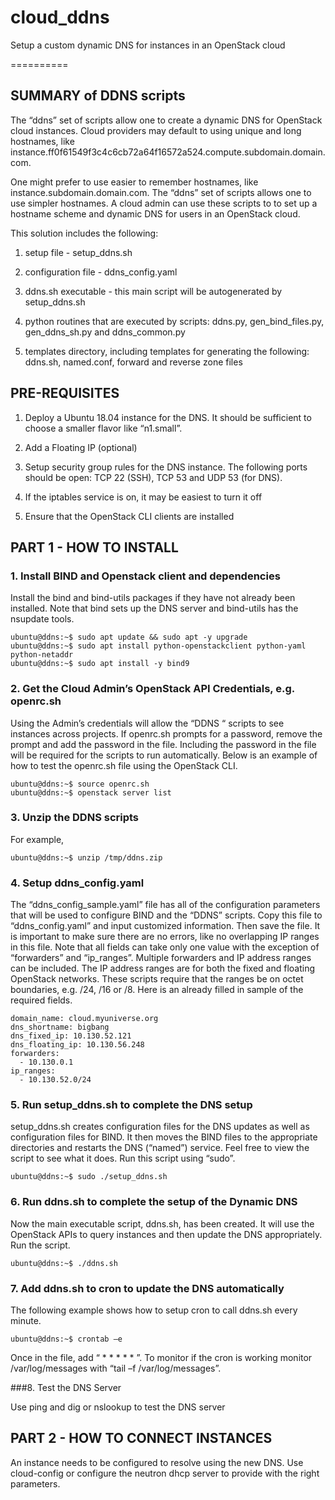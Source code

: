 cloud_ddns
==========

Setup a custom dynamic DNS for instances in an OpenStack cloud

==========

SUMMARY of DDNS scripts
-----------------------

The “ddns” set of scripts allow one to create a dynamic DNS for OpenStack cloud instances. Cloud providers may default to using unique and long hostnames, like instance.ff0f61549f3c4c6cb72a64f16572a524.compute.subdomain.domain.com.

One might prefer to use easier to remember hostnames, like instance.subdomain.domain.com. The “ddns” set of scripts allows one to use simpler hostnames. A cloud admin can use these scripts to to set up a hostname scheme and dynamic DNS for users in an OpenStack cloud. 

This solution includes the following:

1.  setup file - setup_ddns.sh

2.  configuration file - ddns_config.yaml

3.  ddns.sh executable - this main script will be autogenerated by setup_ddns.sh

4.  python routines that are executed by scripts: ddns.py, gen_bind_files.py, gen_ddns_sh.py and ddns_common.py

5.  templates directory, including templates for generating the following: ddns.sh, named.conf, forward and reverse zone files

PRE-REQUISITES
--------------

1.  Deploy a Ubuntu 18.04 instance for the DNS. It should be sufficient to choose a smaller flavor like “n1.small”.

2.  Add a Floating IP (optional)

3.  Setup security group rules for the DNS instance. The following ports should be open: TCP 22 (SSH), TCP 53 and UDP 53 (for DNS).

4.  If the iptables service is on, it may be easiest to turn it off

5.  Ensure that the OpenStack CLI clients are installed 


PART 1 - HOW TO INSTALL
-----------------------

### 1. Install BIND and Openstack client and dependencies

Install the bind and bind-utils packages if they have not already been installed. Note that bind sets up the DNS server and bind-utils has the nsupdate tools.

    ubuntu@ddns:~$ sudo apt update && sudo apt -y upgrade
    ubuntu@ddns:~$ sudo apt install python-openstackclient python-yaml python-netaddr
    ubuntu@ddns:~$ sudo apt install -y bind9

### 2. Get the Cloud Admin’s OpenStack API Credentials, e.g. openrc.sh

Using the Admin’s credentials will allow the “DDNS “ scripts to see instances across projects. If openrc.sh prompts for a password, remove the prompt and add the password in the file. Including the password in the file will be required for the scripts to run automatically. Below is an example of how to test the openrc.sh file using the OpenStack CLI.

    ubuntu@ddns:~$ source openrc.sh 
    ubuntu@ddns:~$ openstack server list

### 3. Unzip the DDNS scripts

For example,

    ubuntu@ddns:~$ unzip /tmp/ddns.zip

### 4. Setup ddns_config.yaml

The “ddns_config_sample.yaml” file has all of the configuration parameters that will be used to configure BIND and the “DDNS” scripts. Copy this file to “ddns_config.yaml” and input customized information. Then save the file.  It is important to make sure there are no errors, like no overlapping IP ranges in this file. Note that all fields can take only one value with the exception of “forwarders” and “ip_ranges”. Multiple forwarders and IP address ranges can be included. The IP address ranges are for both the fixed and floating OpenStack networks. These scripts require that the ranges be on octet boundaries, e.g. /24, /16 or /8.
Here is an already filled in sample of the required fields.

    domain_name: cloud.myuniverse.org
    dns_shortname: bigbang
    dns_fixed_ip: 10.130.52.121
    dns_floating_ip: 10.130.56.248
    forwarders:
      - 10.130.0.1
    ip_ranges:
      - 10.130.52.0/24

### 5. Run setup_ddns.sh to complete the DNS setup

setup_ddns.sh creates configuration files for the DNS updates as well as configuration files for BIND. It then moves the BIND files to the appropriate directories and restarts the DNS (“named”) service.  Feel free to view the script to see what it does. Run this script using “sudo”. 

    ubuntu@ddns:~$ sudo ./setup_ddns.sh

### 6. Run ddns.sh to complete the setup of the Dynamic DNS

Now the main executable script, ddns.sh, has been created. It will use the OpenStack APIs to query instances and then update the DNS appropriately. Run the script.

    ubuntu@ddns:~$ ./ddns.sh

### 7. Add ddns.sh to cron to update the DNS automatically

The following example shows how to setup cron to call ddns.sh every minute.

    ubuntu@ddns:~$ crontab –e  

Once in the file, add  “ * * * * * <path-to-script>”. To monitor if the cron is working monitor /var/log/messages with “tail –f /var/log/messages”.

###8. Test the DNS Server

Use ping and dig or nslookup to test the DNS server

PART 2 - HOW TO CONNECT INSTANCES
---------------------------------

An instance needs to be configured to resolve using the new DNS.
Use cloud-config or configure the neutron dhcp server to provide with the right parameters.
